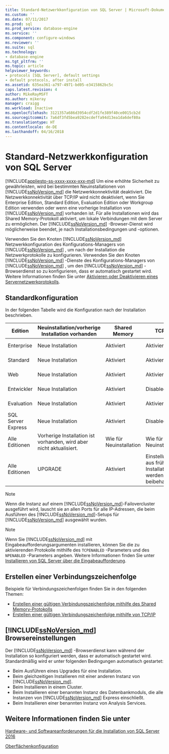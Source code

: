 ```yaml
---
title: Standard-Netzwerkkonfiguration von SQL Server | Microsoft-Dokumentation
ms.custom: ''
ms.date: 07/11/2017
ms.prod: sql
ms.prod_service: database-engine
ms.service: ''
ms.component: configure-windows
ms.reviewer: ''
ms.suite: sql
ms.technology:
- database-engine
ms.tgt_pltfrm: ''
ms.topic: article
helpviewer_keywords:
- protocols [SQL Server], default settings
- default protocols, after install
ms.assetid: 635ea361-a797-4971-bd05-e3415862bc5c
caps.latest.revision: 4
author: MikeRayMSFT
ms.author: mikeray
manager: craigg
ms.workload: Inactive
ms.openlocfilehash: 3121357a686d3954cdf2d1fe389f40ce0015cb2d
ms.sourcegitcommit: 7a6df3fd5bea9282ecdeffa94d13ea1da6def80a
ms.translationtype: HT
ms.contentlocale: de-DE
ms.lasthandoff: 04/16/2018
---
```

# <a name="default-sql-server-network-protocol-configuration"></a>Standard-Netzwerkkonfiguration von SQL Server
[!INCLUDE[appliesto-ss-xxxx-xxxx-xxx-md](../../includes/appliesto-ss-xxxx-xxxx-xxx-md.md)]
Um eine erhöhte Sicherheit zu gewährleisten, wird bei bestimmten Neuinstallationen von [!INCLUDE[ssNoVersion_md](../../includes/ssnoversion-md.md)] die Netzwerkkonnektivität deaktiviert. Die Netzwerkkonnektivität über TCP/IP wird nicht deaktiviert, wenn Sie Enterprise Edition, Standard Edition, Evaluation Edition oder Workgroup Edition verwenden oder wenn eine vorherige Installation von [!INCLUDE[ssNoVersion_md](../../includes/ssnoversion-md.md)] vorhanden ist. Für alle Installationen wird das Shared Memory-Protokoll aktiviert, um lokale Verbindungen mit dem Server zu ermöglichen. Der [!INCLUDE[ssNoVersion_md](../../includes/ssnoversion-md.md)] -Browser-Dienst wird möglicherweise beendet, je nach Installationsbedingungen und -optionen.

Verwenden Sie den Knoten [!INCLUDE[ssNoVersion_md](../../includes/ssnoversion-md.md)] Netzwerkkonfiguration des Konfigurations-Managers von [!INCLUDE[ssNoVersion_md](../../includes/ssnoversion-md.md)] , um nach der Installation die Netzwerkprotokolle zu konfigurieren. Verwenden Sie den Knoten [!INCLUDE[ssNoVersion_md](../../includes/ssnoversion-md.md)] -Dienste des Konfigurations-Managers von [!INCLUDE[ssNoVersion_md](../../includes/ssnoversion-md.md)] , um den [!INCLUDE[ssNoVersion_md](../../includes/ssnoversion-md.md)] -Browserdienst so zu konfigurieren, dass er automatisch gestartet wird. Weitere Informationen finden Sie unter [Aktivieren oder Deaktivieren eines Servernetzwerkprotokolls](../../database-engine/configure-windows/enable-or-disable-a-server-network-protocol.md).


## <a name="default-configuration"></a>Standardkonfiguration

In der folgenden Tabelle wird die Konfiguration nach der Installation beschrieben.

Edition | Neuinstallation/vorherige Installation vorhanden | Shared Memory | TCP/IP    | Named Pipes
| -------- | -- | -- | -- | --  |  
Enterprise  | Neue Installation  | Aktiviert   | Aktiviert   | Deaktiviert für Netzwerkverbindungen
Standard    | Neue Installation  | Aktiviert   | Aktiviert   | Deaktiviert für Netzwerkverbindungen
Web | Neue Installation  | Aktiviert   | Aktiviert   | Deaktiviert für Netzwerkverbindungen
Entwickler   | Neue Installation  | Aktiviert   | Disabled  | Deaktiviert für Netzwerkverbindungen
Evaluation  | Neue Installation  | Aktiviert   | Aktiviert   | Deaktiviert für Netzwerkverbindungen
SQL Server Express  | Neue Installation  | Aktiviert   | Disabled  | Deaktiviert für Netzwerkverbindungen
Alle Editionen    | Vorherige Installation ist vorhanden, wird aber nicht aktualisiert.   | Wie für Neuinstallation  | Wie für Neuinstallation  | Wie für Neuinstallation
Alle Editionen    | UPGRADE   | Aktiviert   | Einstellungen aus früherer Installation werden beibehalten.    | Einstellungen aus früherer Installation werden beibehalten.


>[!NOTE]
> Wenn die Instanz auf einem [!INCLUDE[ssNoVersion_md](../../includes/ssnoversion-md.md)]-Failovercluster ausgeführt wird, lauscht sie an allen Ports für alle IP-Adressen, die beim Ausführen des [!INCLUDE[ssNoVersion_md](../../includes/ssnoversion-md.md)]-Setups für [!INCLUDE[ssNoVersion_md](../../includes/ssnoversion-md.md)] ausgewählt wurden.
 
>[!NOTE]
> Wenn Sie [!INCLUDE[ssNoVersion_md](../../includes/ssnoversion-md.md)] mit Eingabeaufforderungsargumenten installieren, können Sie die zu aktivierenden Protokolle mithilfe des `TCPENABLED` -Parameters und des `NPENABLED` -Parameters angeben. Weitere Informationen finden Sie unter [Installieren von SQL Server über die Eingabeaufforderung](../../database-engine/install-windows/install-sql-server-2016-from-the-command-prompt.md).

## <a name="creating-a-connection-string"></a>Erstellen einer Verbindungszeichenfolge

Beispiele für Verbindungszeichenfolgen finden Sie in den folgenden Themen:
* [Erstellen einer gültigen Verbindungszeichenfolge mithilfe des Shared Memory-Protokolls](../../tools/configuration-manager/creating-a-valid-connection-string-using-shared-memory-protocol.md)
* [Erstellen einer gültigen Verbindungszeichenfolge mithilfe von TCP/IP](../../tools/configuration-manager/creating-a-valid-connection-string-using-tcp-ip.md)



## <a name="includessnoversionmdincludesssnoversion-mdmd-browser-settings"></a>[!INCLUDE[ssNoVersion_md](../../includes/ssnoversion-md.md)] Browsereinstellungen

Der [!INCLUDE[ssNoVersion_md](../../includes/ssnoversion-md.md)] -Browserdienst kann während der Installation so konfiguriert werden, dass er automatisch gestartet wird. Standardmäßig wird er unter folgenden Bedingungen automatisch gestartet:

* Beim Ausführen eines Upgrades für eine Installation.
* Beim gleichzeitigen Installieren mit einer anderen Instanz von [!INCLUDE[ssNoVersion_md](../../includes/ssnoversion-md.md)].
* Beim Installieren in einem Cluster.
* Beim Installieren einer benannten Instanz des Datenbankmoduls, die alle Instanzen von [!INCLUDE[ssNoVersion_md](../../includes/ssnoversion-md.md)] Express einschließt.
* Beim Installieren einer benannten Instanz von Analysis Services.

## <a name="see-also"></a>Weitere Informationen finden Sie unter

[Hardware- und Softwareanforderungen für die Installation von SQL Server 2016](../../sql-server/install/hardware-and-software-requirements-for-installing-sql-server.md)

[Oberflächenkonfiguration](../../relational-databases/security/surface-area-configuration.md)  



